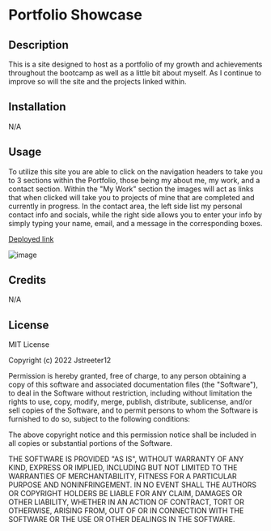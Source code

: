 <H1>Portfolio Showcase</H1>

<H2>Description</H2>
This is a site designed to host as a portfolio of my growth and achievements throughout the bootcamp as well as a little bit about myself. As I continue to improve so will the site
and the projects linked within.
<H2>Installation</H2>

N/A

<H2>Usage</H2>

To utilize this site you are able to click on the navigation headers to take you to 3 sections within the Portfolio, those being my about me, my work, and a contact section. Within the "My Work" section the images will act as links that when clicked will take you to projects of mine that are completed and currently in progress. In the contact area, the left side list my personal contact info and socials, while the right side allows you to enter your info by simply typing your name, email, and a message in the corresponding boxes.

[Deployed link](jstreeter0.github.io/Josh-Streeter-Portfolio-Showcase)

![image](https://user-images.githubusercontent.com/110742112/194212578-a8d3b80f-a7c1-4f5a-a158-05b5d399134f.png)

<H2>Credits</H2>

N/A

<H2>License</H2>

MIT License

Copyright (c) 2022 Jstreeter12

Permission is hereby granted, free of charge, to any person obtaining a copy
of this software and associated documentation files (the "Software"), to deal
in the Software without restriction, including without limitation the rights
to use, copy, modify, merge, publish, distribute, sublicense, and/or sell
copies of the Software, and to permit persons to whom the Software is
furnished to do so, subject to the following conditions:

The above copyright notice and this permission notice shall be included in all
copies or substantial portions of the Software.

THE SOFTWARE IS PROVIDED "AS IS", WITHOUT WARRANTY OF ANY KIND, EXPRESS OR
IMPLIED, INCLUDING BUT NOT LIMITED TO THE WARRANTIES OF MERCHANTABILITY,
FITNESS FOR A PARTICULAR PURPOSE AND NONINFRINGEMENT. IN NO EVENT SHALL THE
AUTHORS OR COPYRIGHT HOLDERS BE LIABLE FOR ANY CLAIM, DAMAGES OR OTHER
LIABILITY, WHETHER IN AN ACTION OF CONTRACT, TORT OR OTHERWISE, ARISING FROM,
OUT OF OR IN CONNECTION WITH THE SOFTWARE OR THE USE OR OTHER DEALINGS IN THE
SOFTWARE.
